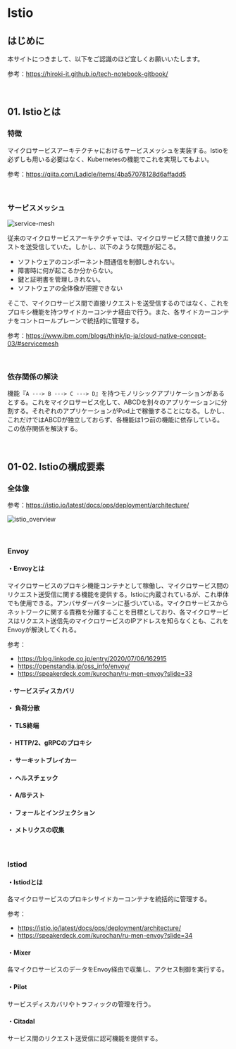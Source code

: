 # Istio

## はじめに

本サイトにつきまして、以下をご認識のほど宜しくお願いいたします。

参考：https://hiroki-it.github.io/tech-notebook-gitbook/

<br>

## 01. Istioとは

### 特徴

マイクロサービスアーキテクチャにおけるサービスメッシュを実装する。Istioを必ずしも用いる必要はなく、Kubernetesの機能でこれを実現してもよい。

参考：https://qiita.com/Ladicle/items/4ba57078128d6affadd5

<br>

### サービスメッシュ

![service-mesh](https://raw.githubusercontent.com/hiroki-it/tech-notebook/master/images/service-mesh.png)

従来のマイクロサービスアーキテクチャでは、マイクロサービス間で直接リクエストを送受信していた。しかし、以下のような問題が起こる。

- ソフトウェアのコンポーネント間通信を制御しきれない。
- 障害時に何が起こるか分からない。
- 鍵と証明書を管理しきれない。
- ソフトウェアの全体像が把握できない

そこで、マイクロサービス間で直接リクエストを送受信するのではなく、これをプロキシ機能を持つサイドカーコンテナ経由で行う。また、各サイドカーコンテナをコントロールプレーンで統括的に管理する。

参考：https://www.ibm.com/blogs/think/jp-ja/cloud-native-concept-03/#servicemesh

<br>

### 依存関係の解決

機能『```A ---> B ---> C ---> D```』を持つモノリシックアプリケーションがあるとする。これをマイクロサービス化して、ABCDを別々のアプリケーションに分割する。それぞれのアプリケーションがPod上で稼働することになる。しかし、これだけではABCDが独立しておらず、各機能は1つ前の機能に依存している。この依存関係を解決する。

<br>

## 01-02. Istioの構成要素

### 全体像

参考：https://istio.io/latest/docs/ops/deployment/architecture/

![istio_overview](https://raw.githubusercontent.com/hiroki-it/tech-notebook/master/images/istio_overview.png)

<br>

### Envoy

#### ・Envoyとは

マイクロサービスのプロキシ機能コンテナとして稼働し、マイクロサービス間のリクエスト送受信に関する機能を提供する。Istioに内蔵されているが、これ単体でも使用できる。アンバサダーパターンに基づいている。マイクロサービスからネットワークに関する責務を分離することを目標としており、各マイクロサービスはリクエスト送信先のマイクロサービスのIPアドレスを知らなくとも、これをEnvoyが解決してくれる。

参考：

- https://blog.linkode.co.jp/entry/2020/07/06/162915
- https://openstandia.jp/oss_info/envoy/
- https://speakerdeck.com/kurochan/ru-men-envoy?slide=33

#### ・サービスディスカバリ
#### ・ 負荷分散
#### ・ TLS終端
#### ・ HTTP/2、gRPCのプロキシ
#### ・ サーキットブレイカー
#### ・ ヘルスチェック
#### ・ A/Bテスト
#### ・ フォールとインジェクション
#### ・ メトリクスの収集

<br>

### Istiod

#### ・Istiodとは

各マイクロサービスのプロキシサイドカーコンテナを統括的に管理する。

参考：

- https://istio.io/latest/docs/ops/deployment/architecture/
- https://speakerdeck.com/kurochan/ru-men-envoy?slide=34

#### ・Mixer

各マイクロサービスのデータをEnvoy経由で収集し、アクセス制御を実行する。

#### ・Pilot

サービスディスカバリやトラフィックの管理を行う。

#### ・Citadal

サービス間のリクエスト送受信に認可機能を提供する。
